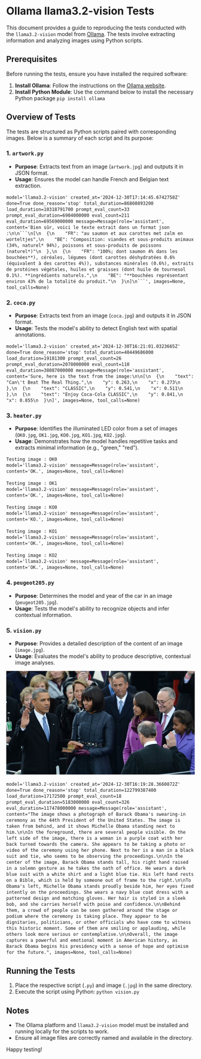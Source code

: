 # Ollama llama3.2-vision Tests

This document provides a guide to reproducing the tests conducted with the `llama3.2-vision` model from [Ollama](https://ollama.com/). The tests involve extracting information and analyzing images using Python scripts.

## Prerequisites

Before running the tests, ensure you have installed the required software:

1. **Install Ollama**: Follow the instructions on the [Ollama website](https://ollama.com/).
2. **Install Python Module**: Use the command below to install the necessary Python package `pip install ollama`


## Overview of Tests

The tests are structured as Python scripts paired with corresponding images. Below is a summary of each script and its purpose:

### 1. `artwork.py`
- **Purpose**: Extracts text from an image (`artwork.jpg`) and outputs it in JSON format.
- **Usage**: Ensures the model can handle French and Belgian text extraction.

```
model='llama3.2-vision' created_at='2024-12-30T17:14:45.6742758Z' done=True done_reason='stop' total_duration=86860893200 load_duration=10318791700 prompt_eval_count=33 prompt_eval_duration=6904000000 eval_count=211 eval_duration=69569000000 message=Message(role='assistant', content='Bien sûr, voici le texte extrait dans un format json :\n\n```\n[\n  {\n    "FR": "au saumon et aux carottes met zalm en worteltjes",\n    "BE": "Composition: viandes et sous-produits animaux (34%, naturel* 94%), poissons et sous-produits de poissons (naturel*)"\n  },\n  {\n    "FR": "100%; dont saumon 4% dans les bouchées**), céréales, légumes (dont carottes déshydratées 0.6% (équivalent à des carottes 4%)), substances minérales (0.6%), extraits de protéines végétales, huiles et graisses (dont huile de tournesol 0.1%). **ingrédients naturels.",\n    "BE": "**bouchées représentant environ 43% de la totalité du produit."\n  }\n]\n```', images=None, tool_calls=None)
```

### 2. `coca.py`
- **Purpose**: Extracts text from an image (`coca.jpg`) and outputs it in JSON format.
- **Usage**: Tests the model's ability to detect English text with spatial annotations.

```
model='llama3.2-vision' created_at='2024-12-30T16:21:01.0323665Z' done=True done_reason='stop' total_duration=40449686000 load_duration=19181300 prompt_eval_count=26 prompt_eval_duration=2078000000 eval_count=110 eval_duration=38087000000 message=Message(role='assistant', content='Sure, here is the text from the image:\n\n[\n  {\n    "text": "Can\'t Beat The Real Thing.",\n    "y": 0.263,\n    "x": 0.273\n  },\n  {\n    "text": "CLASSIC",\n    "y": 0.541,\n    "x": 0.511\n  },\n  {\n    "text": "Enjoy Coca-Cola CLASSIC",\n    "y": 0.841,\n    "x": 0.855\n  }\n]', images=None, tool_calls=None)
```

### 3. `heater.py`
- **Purpose**: Identifies the illuminated LED color from a set of images (`OK0.jpg`, `OK1.jpg`, `KO0.jpg`, `KO1.jpg`, `KO2.jpg`).
- **Usage**: Demonstrates how the model handles repetitive tasks and extracts minimal information (e.g., "green," "red").

```
Testing image : OK0
model='llama3.2-vision' message=Message(role='assistant', content='OK.', images=None, tool_calls=None)

Testing image : OK1
model='llama3.2-vision' message=Message(role='assistant', content='OK.', images=None, tool_calls=None)

Testing image : KO0
model='llama3.2-vision' message=Message(role='assistant', content='KO.', images=None, tool_calls=None)

Testing image : KO1
model='llama3.2-vision' message=Message(role='assistant', content='OK.', images=None, tool_calls=None)

Testing image : KO2
model='llama3.2-vision' message=Message(role='assistant', content='OK.', images=None, tool_calls=None)
```

### 4. `peugeot205.py`
- **Purpose**: Determines the model and year of the car in an image (`peugeot205.jpg`).
- **Usage**: Tests the model's ability to recognize objects and infer contextual information.

### 5. `vision.py`
- **Purpose**: Provides a detailed description of the content of an image (`image.jpg`).
- **Usage**: Evaluates the model's ability to produce descriptive, contextual image analyses.

![Barack Obama's swearing-in ceremony](img/image.jpg)

```
model='llama3.2-vision' created_at='2024-12-30T16:19:28.3660872Z' done=True done_reason='stop' total_duration=122799387400 load_duration=17172500 prompt_eval_count=18 prompt_eval_duration=5183000000 eval_count=326 eval_duration=117478000000 message=Message(role='assistant', content="The image shows a photograph of Barack Obama's swearing-in ceremony as the 44th President of the United States. The image is taken from behind, and it shows Michelle Obama standing next to him.\n\nIn the foreground, there are several people visible. On the left side of the image, there is a woman in a purple coat with her back turned towards the camera. She appears to be taking a photo or video of the ceremony using her phone. Next to her is a man in a black suit and tie, who seems to be observing the proceedings.\n\nIn the center of the image, Barack Obama stands tall, his right hand raised in a solemn gesture as he takes the oath of office. He wears a dark blue suit with a white shirt and a light blue tie. His left hand rests on a Bible, which is held by someone out of frame to the right.\n\nTo Obama's left, Michelle Obama stands proudly beside him, her eyes fixed intently on the proceedings. She wears a navy blue coat dress with a patterned design and matching gloves. Her hair is styled in a sleek bob, and she carries herself with poise and confidence.\n\nBehind them, a crowd of people can be seen gathered around the stage or podium where the ceremony is taking place. They appear to be dignitaries, politicians, or other officials who have come to witness this historic moment. Some of them are smiling or applauding, while others look more serious or contemplative.\n\nOverall, the image captures a powerful and emotional moment in American history, as Barack Obama begins his presidency with a sense of hope and optimism for the future.", images=None, tool_calls=None)
```

## Running the Tests

1. Place the respective script (`.py`) and image (`.jpg`) in the same directory.
2. Execute the script using Python: `python vision.py`

## Notes

- The Ollama platform and `llama3.2-vision` model must be installed and running locally for the scripts to work.
- Ensure all image files are correctly named and available in the directory.

Happy testing!


